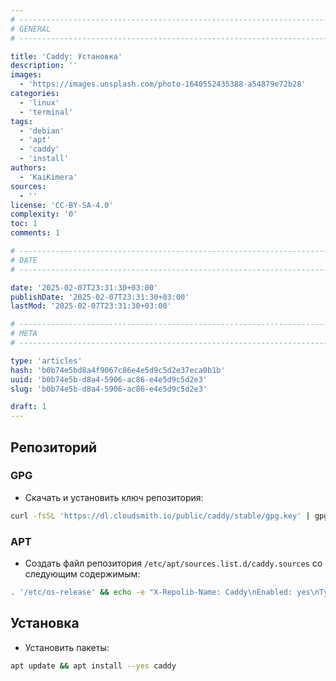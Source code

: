 ```yaml
---
# -------------------------------------------------------------------------------------------------------------------- #
# GENERAL
# -------------------------------------------------------------------------------------------------------------------- #

title: 'Caddy: Установка'
description: ''
images:
  - 'https://images.unsplash.com/photo-1640552435388-a54879e72b28'
categories:
  - 'linux'
  - 'terminal'
tags:
  - 'debian'
  - 'apt'
  - 'caddy'
  - 'install'
authors:
  - 'KaiKimera'
sources:
  - ''
license: 'CC-BY-SA-4.0'
complexity: '0'
toc: 1
comments: 1

# -------------------------------------------------------------------------------------------------------------------- #
# DATE
# -------------------------------------------------------------------------------------------------------------------- #

date: '2025-02-07T23:31:30+03:00'
publishDate: '2025-02-07T23:31:30+03:00'
lastMod: '2025-02-07T23:31:30+03:00'

# -------------------------------------------------------------------------------------------------------------------- #
# META
# -------------------------------------------------------------------------------------------------------------------- #

type: 'articles'
hash: 'b0b74e5bd8a4f9067c86e4e5d9c5d2e37eca0b1b'
uuid: 'b0b74e5b-d8a4-5906-ac86-e4e5d9c5d2e3'
slug: 'b0b74e5b-d8a4-5906-ac86-e4e5d9c5d2e3'

draft: 1
---
```




<!--more-->

## Репозиторий

### GPG

- Скачать и установить ключ репозитория:

```bash
curl -fsSL 'https://dl.cloudsmith.io/public/caddy/stable/gpg.key' | gpg --dearmor -o '/etc/apt/keyrings/caddy.gpg'
```

### APT

- Создать файл репозитория `/etc/apt/sources.list.d/caddy.sources` со следующим содержимым:

```bash
. '/etc/os-release' && echo -e "X-Repolib-Name: Caddy\nEnabled: yes\nTypes: deb\nURIs: https://dl.cloudsmith.io/public/caddy/stable/deb/${ID}\nSuites: any-version\nComponents: main\nArchitectures: $( dpkg --print-architecture )\nSigned-By: /etc/apt/keyrings/caddy.gpg\n" | tee '/etc/apt/sources.list.d/caddy.sources' > '/dev/null'
```

## Установка

- Установить пакеты:

```bash
apt update && apt install --yes caddy
```
